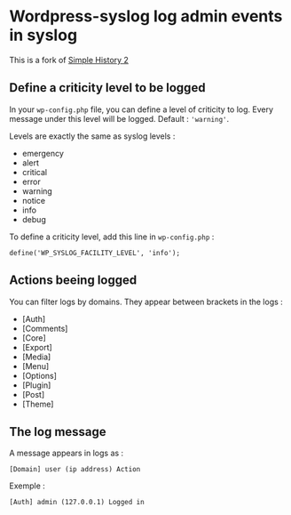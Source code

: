 # Wordpress-syslog log admin events in syslog

This is a fork of [Simple History 2](http://wordpress.org/extend/plugins/simple-history/)

## Define a criticity level to be logged

In your `wp-config.php` file, you can define a level of criticity to log. Every message under this level will be logged. Default : `'warning'`.

Levels are exactly the same as syslog levels :

* emergency
* alert
* critical
* error
* warning
* notice
* info
* debug

To define a criticity level, add this line in `wp-config.php` :
```
define('WP_SYSLOG_FACILITY_LEVEL', 'info');
```

## Actions beeing logged

You can filter logs by domains. They appear between brackets in the logs :

* [Auth]
* [Comments]
* [Core]
* [Export]
* [Media]
* [Menu]
* [Options]
* [Plugin]
* [Post]
* [Theme]

## The log message

A message appears in logs as :
```
[Domain] user (ip address) Action
```
Exemple :
```
[Auth] admin (127.0.0.1) Logged in
```